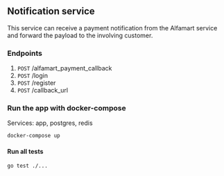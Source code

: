 ## Notification service

This service can receive a payment notification from the Alfamart service and forward the payload to the involving customer.

### Endpoints

1. `POST` /alfamart_payment_callback
2. `POST` /login
3. `POST` /register
4. `POST` /callback_url

### Run the app with docker-compose

Services: app, postgres, redis

```sh
docker-compose up
```

#### Run all tests

```sh
go test ./...
```
